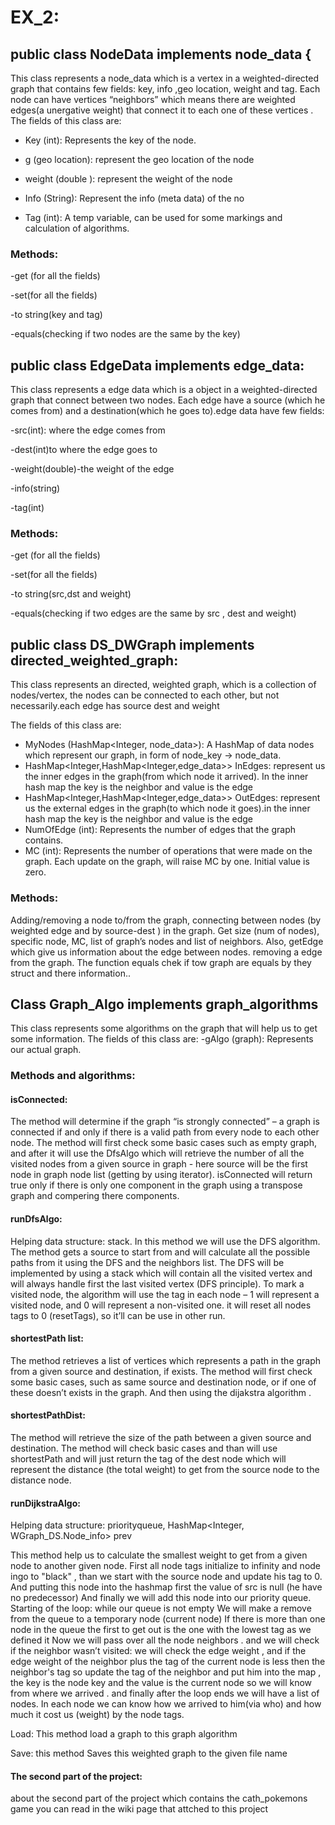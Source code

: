 # EX_2:

## public class NodeData implements node_data {
This  class represents a node_data which is a vertex in a weighted-directed  graph that contains few fields:  key, info ,geo location, weight and tag. Each node can have  vertices “neighbors” which means there are weighted edges(a unergative weight) that connect it to each one of these vertices .
The fields of this class are:

- Key (int): Represents the key of the node.

- g (geo location):  represent the geo location of the node

- weight (double ):  represent the weight of the node

- Info (String): Represent the info (meta data) of the no

- Tag (int): A temp variable, can be used for some markings and calculation of algorithms.

### Methods:
-get (for all the fields)

-set(for all the fields)

-to string(key and tag)

-equals(checking if two nodes are the same by the key) 
 
## public class EdgeData implements edge_data:
This  class represents a edge data which is a object in a weighted-directed  graph that connect between two nodes. Each edge have a source (which he comes from) and a destination(which he goes to).edge data have few fields:

-src(int): where the edge comes from 

-dest(int)to where the edge goes to

-weight(double)-the weight of the edge

-info(string)

-tag(int)

### Methods:
-get (for all the fields)

-set(for all the fields)

-to string(src,dst and weight)

-equals(checking if two edges are the same by src , dest and weight)  

## public class DS_DWGraph implements directed_weighted_graph:
This class represents an directed, weighted   graph, which is a collection of nodes/vertex, the nodes can be connected to each other, but not necessarily.each edge has source dest and weight 

The fields of this class are:
- MyNodes (HashMap<Integer, node_data>): A HashMap of data nodes which represent our graph, in form of node_key -> node_data.
- HashMap<Integer,HashMap<Integer,edge_data>> InEdges: represent us the inner edges in the graph(from which node it arrived). In the inner hash map the key is the neighbor and value is the edge
- HashMap<Integer,HashMap<Integer,edge_data>> OutEdges:  represent us the external edges in the graph(to which node it goes).in the inner hash map the key is the neighbor and value is the edge
- NumOfEdge (int): Represents the number of edges that the graph contains.
- MC (int): Represents the number of operations that were made on the graph. Each update on the graph, will raise MC by one. Initial value is zero.
### Methods:
Adding/removing a node to/from the graph, connecting between nodes (by weighted edge and by source-dest ) in the graph. Get size (num of nodes), specific node, MC, list of graph’s nodes and list of neighbors. Also, getEdge which give us information about the edge between nodes. removing a edge from the graph. The function equals chek if tow graph are equals by they struct and there information..

## Class Graph_Algo implements graph_algorithms

This class represents some algorithms on the graph that will help us to get some information.
The fields of this class are:
-gAlgo (graph): Represents our actual graph.

### Methods and algorithms:

 #### isConnected:
The method will determine if the graph “is strongly connected” – a graph is connected if and only if there is a valid path from every node to each other node. The method will first check some basic cases such as empty graph, and after it will use the DfsAlgo which will retrieve the number of all the visited nodes from a given source in graph - here source will be the first node in graph node list (getting by using iterator). isConnected will return true only if there is only one component in the graph using a transpose graph and compering there components.

#### runDfsAlgo:
Helping data structure: stack.
In this method we will use the DFS algorithm. The method gets a source to start from and will calculate all the possible paths from it using the DFS and the neighbors list. The DFS will be implemented by using a stack which will contain all the visited vertex and will always handle first the last visited vertex (DFS principle). To mark a visited node, the algorithm will use the tag in each node – 1 will represent a visited node, and 0 will represent a non-visited one. it will reset all nodes tags to 0 (resetTags), so it’ll can be use in other run.

#### shortestPath list:
The method retrieves a list of vertices which represents a path in the graph from a given source and destination, if exists. The method will first check some basic cases, such as same source and destination node, or if one of these doesn’t exists in the graph. And then using the dijakstra algorithm  .

#### shortestPathDist:
The method will retrieve the size of the path between a given source and destination. The method will  check basic cases and than will use shortestPath and will just return the tag of the dest node  which will represent the distance  (the total weight) to get from the source node to the distance node.



#### runDijkstraAlgo:

Helping data structure: priorityqueue, HashMap<Integer, WGraph_DS.Node_info> prev
 
This method help us to calculate the smallest weight to get from a given node to another given node. First all node tags initialize to infinity and node ingo to "black" , than we start with the source node and update his tag to 0. And putting this node into the hashmap first the value of src is null (he have no predecessor)
And finally we will add this node into our priority queue.
Starting of the loop: while our queue is not empty 
We will make a remove from the queue to a  temporary node (current node)
If there is more than one node in the queue the first to get out is the one with the lowest tag as we defined it 
Now we will pass over all the node neighbors  . and we will check if  the neighbor wasn’t visited: we will check the edge weight , and if the edge weight of the neighbor plus the tag of the current node is less then the neighbor's tag so update the tag of the neighbor    and put him into the map , the key is the node key and the value is the current node so we will know from where we arrived . and finally after the loop ends we will have a list of nodes. In each node we can know how we arrived to him(via who) and how much it cost us (weight) by the node tags.

Load:
This method load a graph to this graph algorithm

Save:
this method Saves this weighted  graph to the given file name

#### The second part of the project:
about the second part of the project which contains the cath_pokemons game you can read in the wiki page that attched to this project


